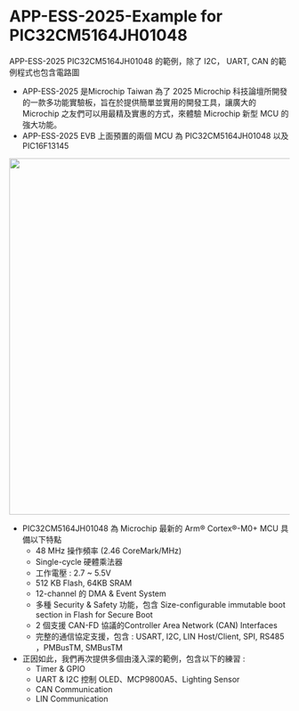 # APP-ESS-2025-Example for PIC32CM5164JH01048
APP-ESS-2025 PIC32CM5164JH01048 的範例，除了 I2C， UART, CAN 的範例程式也包含電路圖
* APP-ESS-2025 是Microchip Taiwan 為了 2025 Microchip 科技論壇所開發的一款多功能實驗板，旨在於提供簡單並實用的開發工具，讓廣大的 Microchip 之友們可以用最精及實惠的方式，來體驗 Microchip 新型 MCU 的強大功能。
* APP-ESS-2025 EVB 上面預置的兩個 MCU 為 PIC32CM5164JH01048 以及 PIC16F13145

<img src="https://github.com/CalvinHoMicrochip/APP-ESS-2025-Example-for-PIC32CM5164JH01048/blob/main/APP_ESS_2025_Picture1.jpg" width="640px">
  
* PIC32CM5164JH01048 為 Microchip 最新的 Arm® Cortex®-M0+ MCU 具備以下特點 
  * 48 MHz 操作頻率 (2.46 CoreMark/MHz) 
  * Single-cycle 硬體乘法器 
  * 工作電壓 : 2.7 ~ 5.5V 
  * 512 KB Flash, 64KB SRAM  
  * 12-channel 的 DMA & Event System 
  * 多種 Security & Safety 功能，包含 Size-configurable immutable boot section in Flash for Secure Boot 
  * 2 個支援 CAN-FD 協議的Controller Area Network (CAN) Interfaces  
  * 完整的通信協定支援，包含 : USART, I2C, LIN Host/Client, SPI, RS485 ，PMBusTM, SMBusTM
* 正因如此，我們再次提供多個由淺入深的範例，包含以下的練習 :
  * Timer & GPIO
  * UART & I2C 控制 OLED、MCP9800A5、Lighting Sensor 
  * CAN Communication
  * LIN Communication
